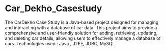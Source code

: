 # Car_Dekho_Casestudy
The CarDekho Case Study is a Java-based project designed for managing and interacting with a database of car data. This project aims to provide a comprehensive and user-friendly solution for adding, retrieving, updating, and deleting car details, allowing users to effectively manage a database of cars.
Technologies used : Java , J2EE, JDBC, MySQL
